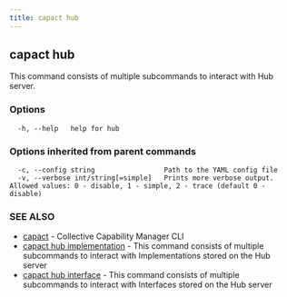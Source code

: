 ```yaml
---
title: capact hub
---
```


## capact hub

This command consists of multiple subcommands to interact with Hub server.

### Options

```
  -h, --help   help for hub
```

### Options inherited from parent commands

```
  -c, --config string                 Path to the YAML config file
  -v, --verbose int/string[=simple]   Prints more verbose output. Allowed values: 0 - disable, 1 - simple, 2 - trace (default 0 - disable)
```

### SEE ALSO

* [capact](capact.md)	 - Collective Capability Manager CLI
* [capact hub implementation](capact_hub_implementation.md)	 - This command consists of multiple subcommands to interact with Implementations stored on the Hub server
* [capact hub interface](capact_hub_interface.md)	 - This command consists of multiple subcommands to interact with Interfaces stored on the Hub server

